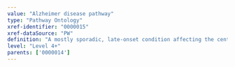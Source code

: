 ```yaml
---
value: "Alzheimer disease pathway"
type: "Pathway Ontology"
xref-identifier: "0000015"
xref-dataSource: "PW"
definition: "A mostly sporadic, late-onset condition affecting the central nervous system, that is the most prevalent neurodegenerative disease and the most common form of dementia. It is characterized by the presence of amyloid plaques and fibril tangles. Possible pathways affected range from protein mis-folding and aggregation, to oxidative stress and impaired metal homeostasis."
level: "Level 4+"
parents: ['0000014']
---
```

